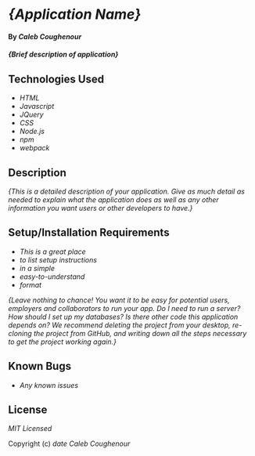# _{Application Name}_

#### By _**Caleb Coughenour**_

#### _{Brief description of application}_

## Technologies Used

* _HTML_
* _Javascript_
* _JQuery_
* _CSS_
* _Node.js_
* _npm_
* _webpack_

## Description

_{This is a detailed description of your application. Give as much detail as needed to explain what the application does as well as any other information you want users or other developers to have.}_

## Setup/Installation Requirements

* _This is a great place_
* _to list setup instructions_
* _in a simple_
* _easy-to-understand_
* _format_

_{Leave nothing to chance! You want it to be easy for potential users, employers and collaborators to run your app. Do I need to run a server? How should I set up my databases? Is there other code this application depends on? We recommend deleting the project from your desktop, re-cloning the project from GitHub, and writing down all the steps necessary to get the project working again.}_

## Known Bugs

* _Any known issues_

## License

_MIT Licensed_

Copyright (c) _date_ _Caleb Coughenour_
